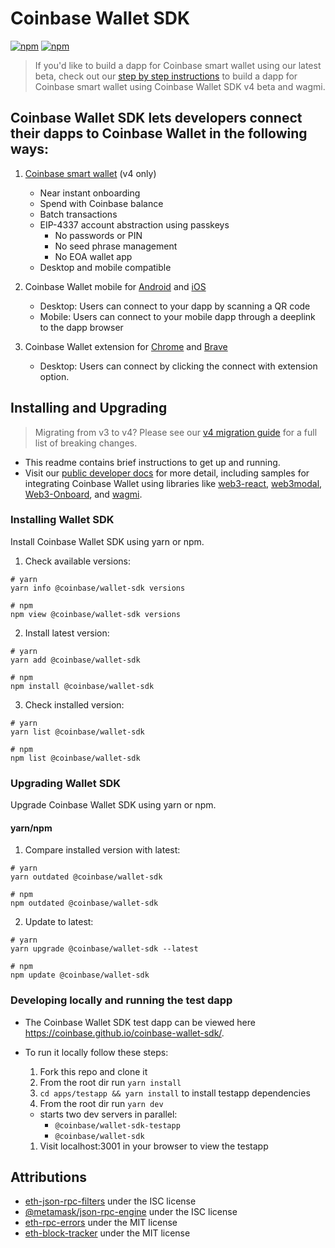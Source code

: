 # Coinbase Wallet SDK

[![npm](https://img.shields.io/npm/v/@coinbase/wallet-sdk.svg)](https://www.npmjs.com/package/@coinbase/wallet-sdk)
[![npm](https://img.shields.io/npm/v/@coinbase/wallet-sdk/beta.svg)](https://www.npmjs.com/package/@coinbase/wallet-sdk/v/beta)

> If you'd like to build a dapp for Coinbase smart wallet using our latest beta, check out our [step by step instructions](packages/wallet-sdk/docs/v4_with_wagmi.md) to build a dapp for Coinbase smart wallet using Coinbase Wallet SDK v4 beta and wagmi.

## Coinbase Wallet SDK lets developers connect their dapps to Coinbase Wallet in the following ways:

1. [Coinbase smart wallet](https://keys.coinbase.com/onboarding) (v4 only)

   - Near instant onboarding
   - Spend with Coinbase balance
   - Batch transactions
   - EIP-4337 account abstraction using passkeys
     - No passwords or PIN
     - No seed phrase management
     - No EOA wallet app
   - Desktop and mobile compatible

1. Coinbase Wallet mobile for [Android](https://play.google.com/store/apps/details?id=org.toshi&referrer=utm_source%3DWallet_LP) and [iOS](https://apps.apple.com/app/apple-store/id1278383455?pt=118788940&ct=Wallet_LP&mt=8)
   - Desktop: Users can connect to your dapp by scanning a QR code
   - Mobile: Users can connect to your mobile dapp through a deeplink to the dapp browser
1. Coinbase Wallet extension for [Chrome](https://chrome.google.com/webstore/detail/coinbase-wallet-extension/hnfanknocfeofbddgcijnmhnfnkdnaad?hl=en) and [Brave](https://chromewebstore.google.com/detail/coinbase-wallet-extension/hnfanknocfeofbddgcijnmhnfnkdnaad?hl=en)
   - Desktop: Users can connect by clicking the connect with extension option.

## Installing and Upgrading

> Migrating from v3 to v4? Please see our [v4 migration guide](packages/wallet-sdk/docs/migration_guide.md) for a full list of breaking changes.

- This readme contains brief instructions to get up and running.
- Visit our [public developer docs](https://docs.cloud.coinbase.com/wallet-sdk/docs) for more detail, including samples for integrating Coinbase Wallet using libraries like [web3-react](https://github.com/Uniswap/web3-react), [web3modal](https://github.com/Web3Modal/web3modal), [Web3-Onboard](https://docs.blocknative.com/onboard), and [wagmi](https://wagmi.sh/).

### Installing Wallet SDK

Install Coinbase Wallet SDK using yarn or npm.

1. Check available versions:

```shell
# yarn
yarn info @coinbase/wallet-sdk versions

# npm
npm view @coinbase/wallet-sdk versions
```

2. Install latest version:

```shell
# yarn
yarn add @coinbase/wallet-sdk

# npm
npm install @coinbase/wallet-sdk
```

3. Check installed version:

```shell
# yarn
yarn list @coinbase/wallet-sdk

# npm
npm list @coinbase/wallet-sdk
```

### Upgrading Wallet SDK

Upgrade Coinbase Wallet SDK using yarn or npm.

#### yarn/npm

1. Compare installed version with latest:

```shell
# yarn
yarn outdated @coinbase/wallet-sdk

# npm
npm outdated @coinbase/wallet-sdk
```

2. Update to latest:

```shell
# yarn
yarn upgrade @coinbase/wallet-sdk --latest

# npm
npm update @coinbase/wallet-sdk
```

### Developing locally and running the test dapp

- The Coinbase Wallet SDK test dapp can be viewed here https://coinbase.github.io/coinbase-wallet-sdk/.
- To run it locally follow these steps:

  1. Fork this repo and clone it
  1. From the root dir run `yarn install`
  1. `cd apps/testapp && yarn install` to install testapp dependencies
  1. From the root dir run `yarn dev`

  - starts two dev servers in parallel:
    - `@coinbase/wallet-sdk-testapp`
    - `@coinbase/wallet-sdk`

  1. Visit localhost:3001 in your browser to view the testapp

## Attributions

- [eth-json-rpc-filters](https://github.com/MetaMask/eth-json-rpc-filters/blob/main/LICENSE) under the ISC license
- [@metamask/json-rpc-engine](https://github.com/MetaMask/json-rpc-engine/blob/main/LICENSE) under the ISC license
- [eth-rpc-errors](https://github.com/MetaMask/eth-rpc-errors/blob/main/LICENSE) under the MIT license
- [eth-block-tracker](https://github.com/MetaMask/eth-block-tracker/blob/master/LICENSE) under the MIT license
